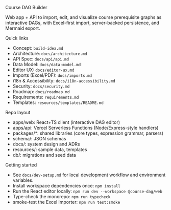 Course DAG Builder

Web app + API to import, edit, and visualize course prerequisite graphs as interactive DAGs, with Excel-first import, server-backed persistence, and Mermaid export.

Quick links
- Concept: `build-idea.md`
- Architecture: `docs/architecture.md`
- API Spec: `docs/api/api.md`
- Data Model: `docs/data-model.md`
- Editor UX: `docs/editor-ux.md`
- Imports (Excel/PDF): `docs/imports.md`
- i18n & Accessibility: `docs/i18n-accessibility.md`
- Security: `docs/security.md`
- Roadmap: `docs/roadmap.md`
- Requirements: `requirements.md`
- Templates: `resources/templates/README.md`

Repo layout
- apps/web: React+TS client (interactive DAG editor)
- apps/api: Vercel Serverless Functions (Node/Express-style handlers)
- packages/*: shared libraries (core types, expression grammar, parsers)
- schema/: JSON schemas
- docs/: system design and ADRs
- resources/: sample data, templates
- db/: migrations and seed data

Getting started
- See `docs/dev-setup.md` for local development workflow and environment variables.
- Install workspace dependencies once: `npm install`
- Run the React editor locally: `npm run dev --workspace @course-dag/web`
- Type-check the monorepo: `npm run typecheck`
- smoke-test the Excel importer: `npm run test:smoke`
